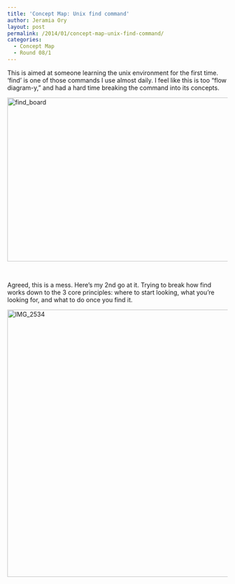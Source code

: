 ```yaml
---
title: 'Concept Map: Unix find command'
author: Jeramia Ory
layout: post
permalink: /2014/01/concept-map-unix-find-command/
categories:
  - Concept Map
  - Round 08/1
---
```

This is aimed at someone learning the unix environment for the first time. &#8216;find&#8217; is one of those commands I use almost daily. I feel like this is too &#8220;flow diagram-y,&#8221; and had a hard time breaking the command into its concepts.

[<img class="aligncenter size-large wp-image-5638" alt="find_board" src="http://teaching.software-carpentry.org/wp-content/uploads/2014/01/find_board-1024x543.jpg" width="707" height="374" />][1]

&nbsp;

Agreed, this is a mess. Here&#8217;s my 2nd go at it. Trying to break how find works down to the 3 core principles: where to start looking, what you&#8217;re looking for, and what to do once you find it.

[<img class="aligncenter size-large wp-image-5657" alt="IMG_2534" src="http://teaching.software-carpentry.org/wp-content/uploads/2014/01/IMG_2534-1024x884.jpg" width="707" height="610" />][2]

 [1]: http://teaching.software-carpentry.org/wp-content/uploads/2014/01/find_board.jpg
 [2]: http://teaching.software-carpentry.org/wp-content/uploads/2014/01/IMG_2534.jpg
